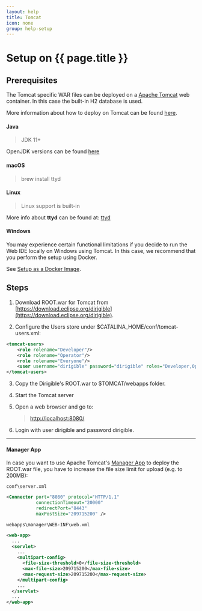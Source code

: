 ```yaml
---
layout: help
title: Tomcat
icon: none
group: help-setup
---
```


Setup on {{ page.title }}
===


Prerequisites
---

The Tomcat specific WAR files can be deployed on a [Apache Tomcat](http://tomcat.apache.org/) web container. In this case the built-in H2 database is used.

More information about how to deploy on Tomcat can be found [here](http://tomcat.apache.org/tomcat-8.0-doc/appdev/deployment.html).

#### Java
> JDK 11+

OpenJDK versions can be found [here](https://openjdk.java.net/projects/jdk/)

#### macOS

> brew install ttyd

#### Linux

> Linux support is built-in

More info about **ttyd** can be found at: [ttyd](https://github.com/tsl0922/ttyd)

#### Windows

You may experience certain functional limitations if you decide to run the Web IDE locally on Windows using Tomcat. In this case, we recommend that you perform the setup using Docker.

See [Setup as a Docker Image](https://thuf.github.io/dirigible-io/help/setup_docker.html).

Steps
---

1. Download ROOT.war for Tomcat from [https://download.eclipse.org/dirigible](https://download.eclipse.org/dirigible).

2. Configure the Users store under $CATALINA_HOME/conf/tomcat-users.xml:

```xml
<tomcat-users>
	<role rolename="Developer"/>
	<role rolename="Operator"/>
	<role rolename="Everyone"/>
	<user username="dirigible" password="dirigible" roles="Developer,Operator,Everyone"/>
</tomcat-users>
```

3. Copy the Dirigible's ROOT.war to $TOMCAT/webapps folder.
       
4. Start the Tomcat server

5. Open a web browser and go to:

	> [http://localhost:8080/](http://localhost:8080/)

6. Login with user dirigible and password dirigible.

---

#### Manager App

In case you want to use Apache Tomcat's [Manager App](https://tomcat.apache.org/tomcat-8.5-doc/manager-howto.html) 
to deploy the ROOT.war file, you have to increase the file size limit for upload (e.g. to 200MB):

`conf\server.xml`

```xml
<Connector port="8080" protocol="HTTP/1.1"
           connectionTimeout="20000"
           redirectPort="8443"
           maxPostSize="209715200" />
```

`webapps\manager\WEB-INF\web.xml`

```xml
<web-app>
  ...
  <servlet>
    ...
    <multipart-config>
      <file-size-threshold>0</file-size-threshold>
      <max-file-size>209715200</max-file-size>
      <max-request-size>209715200</max-request-size>
    </multipart-config>
    ...
  </servlet>
  ...
</web-app>
```
